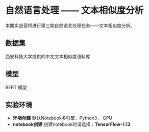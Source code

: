   # 自然语言处理 —— 文本相似度分析
  
  本期实战营将进行第三期自然语言处理任务——文本相似度分析。
  

  ## 数据集
  
  西安科技大学提供的中文文本相似度语料库  
  
  ## 模型
  
  BERT 模型
  
  ## 实验环境

  - **环境创建**
  默认Notebook多引擎，Python3， GPU
  - **notebook创建**
  创建notebook时请选择：**TensorFlow-1.13**
  
